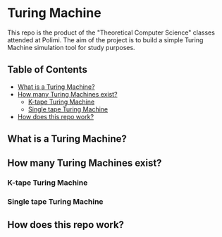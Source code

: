 # Turing Machine

This repo is the product of the "Theoretical Computer Science" classes attended at Polimi. The aim of the project
is to build a simple Turing Machine simulation tool for study purposes.

## Table of Contents
- [What is a Turing Machine?](#what-is-a-turing-machine)
- [How many Turing Machines exist?](#how-many-turing-machines-exist)
  - [K-tape Turing Machine](#k-tape-turing-machine)
  - [Single tape Turing Machine](#single-tape-turing-machine)
- [How does this repo work?](#how-does-this-repo-work)

## What is a Turing Machine?

## How many Turing Machines exist?

### K-tape Turing Machine

### Single tape Turing Machine

## How does this repo work?